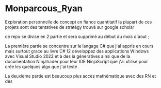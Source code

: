 # Monparcous_Ryan
Exploration personnelle de concept en fiance quantitatif la plupart de ces projets sont des tentatives de stratégy trouvé sur google scholar 


ce repo se divise en 2 partie et sera supprimé au début du mois d'aout ;

La première partie se concentre sur le langage C# que j'ai appris en cours mais surtout grace au livre C# 12 développez des applications Windows avec Visual Studio 2022 et à des ia géneratives 
ainsi que de la documentation Ninjatrader pour leur IDE NinjaScript que j'ai utilisé pour crée les quelques algo que j'ai testé . 

La deuxième partie est beaucoup plus accès mathématique avec des RN et des 
